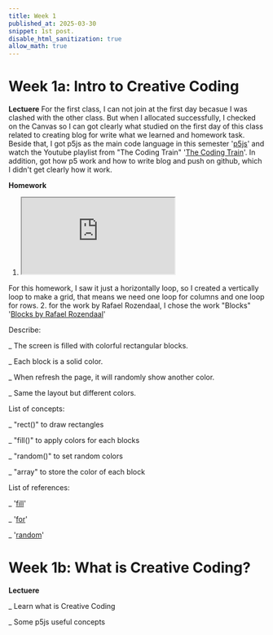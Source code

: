 ```yaml
---
title: Week 1 
published_at: 2025-03-30
snippet: 1st post.
disable_html_sanitization: true
allow_math: true
---
```


# Week 1a: Intro to Creative Coding

**Lectuere**
 For the first class, I can not join at the first day becasue I was clashed with the other class. But when I allocated successfully, I checked on the Canvas so I can got clearly what studied on the first day of this class related to creating blog for write what we learned and homework task. Beside that, I got p5js as the main code language in this semester '[p5js](https://editor.p5js.org/)' and watch the Youtube playlist from "The Coding Train" '[The Coding Train](https://www.youtube.com/playlist?list=PLRqwX-V7Uu6Zy51Q-x9tMWIv9cueOFTFA)'. In addition, got how p5 work and how to write blog and push on github, which I didn't get clearly how it work.

**Homework**
1. <iframe id="grid homework" src="https://editor.p5js.org/huynhnamkevin123/full/XgmPtoPvV"></iframe>
<script type="module">

    const iframe  = document.getElementById (`grid homework`)
    iframe.width  = iframe.parentNode.scrollWidth
    iframe.height = iframe.width * 9 / 16 

</script>

For this homework, I saw it just a horizontally loop, so I created a vertically loop to make a grid, that means we need one loop for columns and one loop for rows.
2. for the work by Rafael Rozendaal, I chose the work "Blocks" '[Blocks by Rafael Rozendaal](https://www.newrafael.com/blocks/)'

Describe: 

_ The screen is filled with colorful rectangular blocks.

_ Each block is a solid color.

_ When refresh the page, it will randomly show another color.

_ Same the layout but different colors.

List of concepts: 

_ "rect()" to draw rectangles 

_ "fill()" to apply colors for each blocks

_ "random()" to set random colors 

_ "array" to store the color of each block 

List of references:

_ '[fill](https://p5js.org/reference/p5/fill/)'

_ '[for](https://p5js.org/reference/p5/for/)'

_ '[random](https://p5js.org/reference/p5/random/)'

# Week 1b: What is Creative Coding?

**Lectuere**

_ Learn what is Creative Coding 

_ Some p5js useful concepts 
